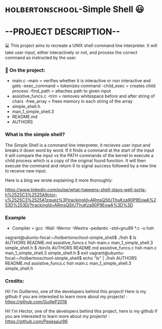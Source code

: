 # ʜᴏʟʙᴇʀᴛᴏɴꜱᴄʜᴏᴏʟ-Simple Shell :smiley:

# --PROJECT DESCRIPTION--

:computer: This project aims to recreate a UNIX shell command line interpreter. It will take
user input, either interactively or not, and process the correct command as instructed by the
user.

### 📁 On the project:

- main.c
    -main = verifies whether it is interactive or non interactive and gets
    -exec_command = tokenizes command
    -child_exec = creates child process
    -find_path = attaches path to given input
- assistive_funcs.c
    -trim = removes whitespace before and after string of chars
    -free_array = frees memory in each string of the array
- simple_shell.h
- man_1_simple_shell.3
- README.md
- AUTHORS

### What is the simple shell?

The Simple Shell is a command line interpreter, it recieves user input and breaks it down word
by word. If it finds a command at the start of the input it will compare the input vs the PATH
commands of the kernel to execute a child process which is a copy of the original found function.
It will then execute the command and return 0 to signal success followed by a new line to receive
new input.

Here is a blog we wrote explaining it more thoroughly:

https://www.linkedin.com/pulse/what-happens-shell-stays-well-sorta-h%2525C3%2525A9ctor-v%2525C3%2525A1zquez%3FtrackingId=ARmsQStUThuKza90P9EowA%253D%253D/?trackingId=ARmsQStUThuKza90P9EowA%3D%3D

### Example

 - Compiler = gcc -Wall -Werror -Wextra -pedantic -std=gnu89 *.c -o hsh

vagrant@ubuntu-focal:~/holbertonschool-simple_shell$ ./hsh
$ ls
AUTHORS  README.md  assistive_funcs.c  hsh  main.c  man_1_simple_shell.3  simple_shell.h
$ /bin/ls
AUTHORS  README.md  assistive_funcs.c  hsh  main.c  man_1_simple_shell.3  simple_shell.h
$ exit
vagrant@ubuntu-focal:~/holbertonschool-simple_shell$ echo "ls" | ./hsh
AUTHORS  README.md  assistive_funcs.c  hsh  main.c  man_1_simple_shell.3  simple_shell.h



### Credits:
Hi! I'm Guillermo, one of the developers behind this project! Here is my github if you are interested to learn more about my projects! : https://github.com/GuilleP2018

Hi! I'm Hector, one of the developers behind this project, here is my github if you are interested to learn more about my projects! : https://github.com/Pepesaur96
